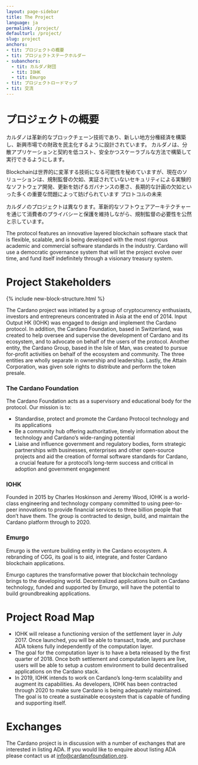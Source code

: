 ```yaml
---
layout: page-sidebar
title: The Project
language: ja
permalink: /project/
defaulturl: /project/
slug: project
anchors:
- tit: プロジェクトの概要
- tit: プロジェクトステークホルダー
- subanchors:
  - tit: カルダノ財団
  - tit: IOHK
  - tit: Emurgo
- tit: プロジェクトロードマップ
- tit: 交流
---
```

# プロジェクトの概要

カルダノは革新的なブロックチェーン技術であり、新しい地方分権経済を構築し、新興市場での財政を民主化するように設計されています。 カルダノは、分散アプリケーションと契約を低コスト、安全かつスケーラブルな方法で構築して実行できるようにします。

Blockchainは世界的に変革する技術になる可能性を秘めていますが、現在のソリューションは、規制監督の欠如、実証されていないセキュリティによる実験的なソフトウェア開発、更新を妨げるガバナンスの悪さ、長期的な計画の欠如といった多くの重要な問題によって妨げられています プロトコルの未来

カルダノのプロジェクトは異なります。革新的なソフトウェアアーキテクチャーを通じて消費者のプライバシーと保護を維持しながら、規制監督の必要性を公然と示しています。

The protocol features an innovative layered blockchain software stack that is flexible, scalable, and is being developed with the most rigorous academic and commercial software standards in the industry. Cardano will use a democratic governance system that will let the project evolve over time, and fund itself indefinitely through a visionary treasury system.

# Project Stakeholders

{% include new-block-structure.html %}

The Cardano project was initiated by a group of cryptocurrency enthusiasts, investors and entrepreneurs concentrated in Asia at the end of 2014. Input Output HK (IOHK) was engaged to design and implement the Cardano protocol. In addition, the Cardano Foundation, based in Switzerland, was created to help oversee and supervise the development of Cardano and its ecosystem, and to advocate on behalf of the users of the protocol. Another entity, the Cardano Group, based in the Isle of Man, was created to pursue for-profit activities on behalf of the ecosystem and community. The three entities are wholly separate in ownership and leadership. Lastly, the Attain Corporation, was given sole rights to distribute and perform the token presale.

### The Cardano Foundation

The Cardano Foundation acts as a supervisory and educational body for the protocol. Our mission is to:

* Standardise, protect and promote the Cardano Protocol technology and its applications
* Be a community hub offering authoritative, timely information about the technology and Cardano’s wide-ranging potential
* Liaise and influence government and regulatory bodies, form strategic partnerships with businesses, enterprises and other open-source projects and aid the creation of formal software standards for Cardano, a crucial feature for a protocol’s long-term success and critical in adoption and government engagement

### IOHK

Founded in 2015 by Charles Hoskinson and Jeremy Wood, IOHK is a world-class engineering and technology company committed to using peer-to-peer innovations to provide financial services to three billion people that don’t have them.
The group is contracted to design, build, and maintain the Cardano platform through to 2020. 

### Emurgo

Emurgo is the venture building entity in the Cardano ecosystem. A rebranding of CGG, its goal is to aid, integrate, and foster Cardano blockchain applications.
 
Emurgo captures the transformative power that blockchain technology brings to the developing world. Decentralized applications built on Cardano technology, funded and supported by Emurgo, will have the potential to build groundbreaking applications.

# Project Road Map

* IOHK will release a functioning version of the settlement layer in July 2017. Once launched, you will be able to transact, trade, and purchase ADA tokens fully independently of the computation layer.
* The goal for the computation layer is to have a beta released by the first quarter of 2018. Once both settlement and computation layers are live, users will be able  to setup a custom environment to build decentralised applications on the Cardano stack.
* In 2019, IOHK intends to work on Cardano’s long-term scalability and augment its capabilities. As developers, IOHK has been contracted through 2020 to make sure Cardano is being adequately maintained. The goal is to create a sustainable ecosystem that is capable of funding and supporting itself.

# Exchanges

The Cardano project is in discussion with a number of exchanges that are interested in listing ADA. If you would like to enquire about listing ADA please contact us at info@cardanofoundation.org.

